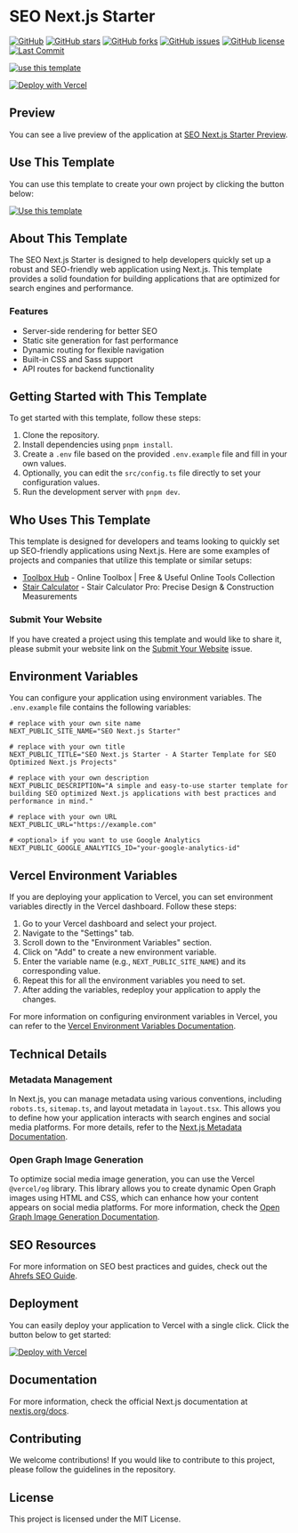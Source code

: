 # SEO Next.js Starter

[![GitHub][GitHub]][GitHub URL]
[![GitHub stars][Stars]][Stars URL]
[![GitHub forks][Forks]][Forks URL]
[![GitHub issues][Issues]][Issues URL]
[![GitHub license][License]][License URL]
[![Last Commit][Last Commit]][Last Commit URL]

[![use this template][Use This Template]][Use This Template URL]

[![Deploy with Vercel][Deploy with Vercel]][Deploy with Vercel URL]

## Preview

You can see a live preview of the application at [SEO Next.js Starter Preview][Preview URL].

## Use This Template

You can use this template to create your own project by clicking the button below:

[![Use this template][Use This Template]][Use This Template URL]

## About This Template

The SEO Next.js Starter is designed to help developers quickly set up a robust and SEO-friendly web application using Next.js. This template provides a solid foundation for building applications that are optimized for search engines and performance.

### Features

- Server-side rendering for better SEO
- Static site generation for fast performance
- Dynamic routing for flexible navigation
- Built-in CSS and Sass support
- API routes for backend functionality

## Getting Started with This Template

To get started with this template, follow these steps:

1. Clone the repository.
2. Install dependencies using `pnpm install`.
3. Create a `.env` file based on the provided `.env.example` file and fill in your own values.
4. Optionally, you can edit the `src/config.ts` file directly to set your configuration values.
5. Run the development server with `pnpm dev`.

## Who Uses This Template

This template is designed for developers and teams looking to quickly set up SEO-friendly applications using Next.js. Here are some examples of projects and companies that utilize this template or similar setups:

- [Toolbox Hub](https://toolbox-hub.com) - Online Toolbox | Free & Useful Online Tools Collection
- [Stair Calculator](https://stair-calculator.net) - Stair Calculator Pro: Precise Design & Construction Measurements

### Submit Your Website

If you have created a project using this template and would like to share it, please submit your website link on the [Submit Your Website](https://github.com/wangrunlin/seo-nextjs-starter/issues/new?assignees=wangrunlin&labels=website%2C+submission&template=submit-website.yml&title=%5BWebsite+Submission%5D%3A+) issue.

## Environment Variables

You can configure your application using environment variables. The `.env.example` file contains the following variables:

```dotenv
# replace with your own site name
NEXT_PUBLIC_SITE_NAME="SEO Next.js Starter"

# replace with your own title
NEXT_PUBLIC_TITLE="SEO Next.js Starter - A Starter Template for SEO Optimized Next.js Projects"

# replace with your own description
NEXT_PUBLIC_DESCRIPTION="A simple and easy-to-use starter template for building SEO optimized Next.js applications with best practices and performance in mind."

# replace with your own URL
NEXT_PUBLIC_URL="https://example.com"

# <optional> if you want to use Google Analytics
NEXT_PUBLIC_GOOGLE_ANALYTICS_ID="your-google-analytics-id"
```

## Vercel Environment Variables

If you are deploying your application to Vercel, you can set environment variables directly in the Vercel dashboard. Follow these steps:

1. Go to your Vercel dashboard and select your project.
2. Navigate to the "Settings" tab.
3. Scroll down to the "Environment Variables" section.
4. Click on "Add" to create a new environment variable.
5. Enter the variable name (e.g., `NEXT_PUBLIC_SITE_NAME`) and its corresponding value.
6. Repeat this for all the environment variables you need to set.
7. After adding the variables, redeploy your application to apply the changes.

For more information on configuring environment variables in Vercel, you can refer to the [Vercel Environment Variables Documentation][Vercel Environment Variables].

## Technical Details

### Metadata Management

In Next.js, you can manage metadata using various conventions, including `robots.ts`, `sitemap.ts`, and layout metadata in `layout.tsx`. This allows you to define how your application interacts with search engines and social media platforms. For more details, refer to the [Next.js Metadata Documentation][Next.js Metadata Documentation].

### Open Graph Image Generation

To optimize social media image generation, you can use the Vercel `@vercel/og` library. This library allows you to create dynamic Open Graph images using HTML and CSS, which can enhance how your content appears on social media platforms. For more information, check the [Open Graph Image Generation Documentation][Open Graph Image Generation Documentation].

## SEO Resources

For more information on SEO best practices and guides, check out the [Ahrefs SEO Guide][Ahrefs SEO Guide].

## Deployment

You can easily deploy your application to Vercel with a single click. Click the button below to get started:

[![Deploy with Vercel][Deploy with Vercel]][Deploy with Vercel URL]

## Documentation

For more information, check the official Next.js documentation at [nextjs.org/docs](https://nextjs.org/docs).

## Contributing

We welcome contributions! If you would like to contribute to this project, please follow the guidelines in the repository.

## License

This project is licensed under the MIT License.

[Stars]: https://img.shields.io/github/stars/wangrunlin/seo-nextjs-starter?style=for-the-badge
[Stars URL]: https://github.com/wangrunlin/seo-nextjs-starter/stargazers
[Forks]: https://img.shields.io/github/forks/wangrunlin/seo-nextjs-starter?style=for-the-badge
[Forks URL]: https://github.com/wangrunlin/seo-nextjs-starter/forks
[Issues]: https://img.shields.io/github/issues/wangrunlin/seo-nextjs-starter?style=for-the-badge
[Issues URL]: https://github.com/wangrunlin/seo-nextjs-starter/issues
[License]: https://img.shields.io/github/license/wangrunlin/seo-nextjs-starter?style=for-the-badge
[License URL]: https://github.com/wangrunlin/seo-nextjs-starter/blob/main/LICENSE
[Last Commit]: https://img.shields.io/github/last-commit/wangrunlin/seo-nextjs-starter?style=for-the-badge
[Last Commit URL]: https://github.com/wangrunlin/seo-nextjs-starter/commits/main
[GitHub]: https://img.shields.io/badge/GitHub-wangrunlin%2Fseo--nextjs--starter-blue?style=for-the-badge&logo=github
[GitHub URL]: https://github.com/wangrunlin/seo-nextjs-starter
[Use This Template]: https://img.shields.io/badge/Use_this_template-Click_here-brightgreen?style=for-the-badge
[Use This Template URL]: https://github.com/new?template_name=seo-nextjs-starter
[Deploy with Vercel]: https://vercel.com/button
[Deploy with Vercel URL]: https://vercel.com/import/project?template=https://github.com/wangrunlin/seo-nextjs-starter
[Preview URL]: https://seo-nextjs-starter.vercel.app/
[Vercel Environment Variables]: https://vercel.com/docs/projects/environment-variables
[Next.js Metadata Documentation]: https://nextjs.org/docs/app/api-reference/file-conventions/metadata
[Open Graph Image Generation Documentation]: https://vercel.com/docs/functions/og-image-generation
[Ahrefs SEO Guide]: https://ahrefs.com/seo
